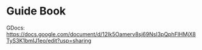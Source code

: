 # Guide Book
GDocs: https://docs.google.com/document/d/12Ik5Oamerv8sj69NsI3pQphFlHMjX8TyS3K1bmIJ1eo/edit?usp=sharing 
